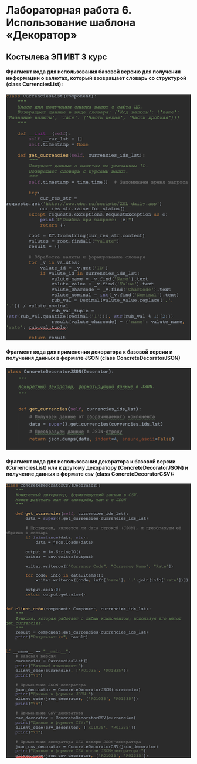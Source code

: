 # Лабораторная работа 6. Использование шаблона «Декоратор»
## Костылева ЭП ИВТ 3 курс

#### Фрагмент кода для использования базовой версию для получения информации о валютах, который возвращает словарь со структурой (class CurrenciesList):
![pic](pic.png)
#### Фрагмент кода для применения декоратора к базовой версии и получения данных в формате JSON (class ConcreteDecoratorJSON)
![pic1](pic1.png)
#### Фрагмент кода для использования декоратора к базовой версии (CurrenciesList) или к другому декоратору (ConcreteDecoratorJSON) и получение данных в формате csv (class ConcreteDecoratorCSV):
![pic2](pic2.png)


